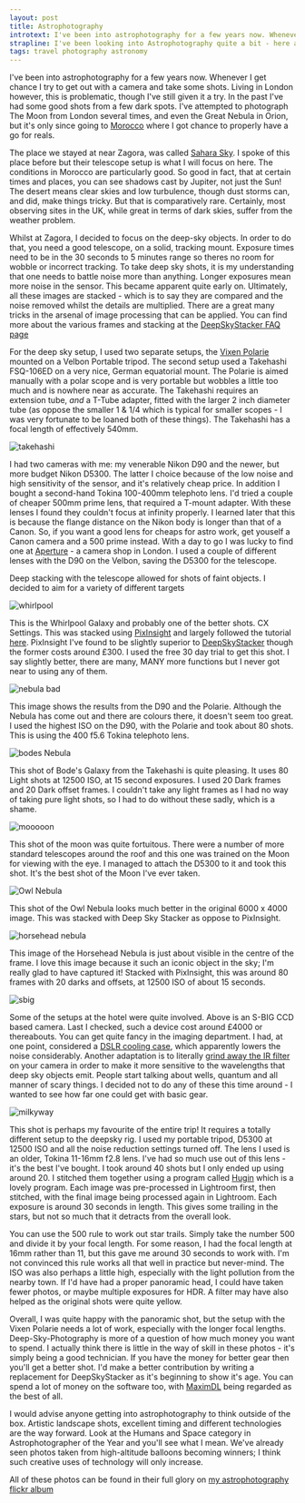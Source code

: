 ```yaml
---
layout: post
title: Astrophotography
introtext: I've been into astrophotography for a few years now. Whenever I get chance I try to get out with a camera and take some shots. Living in London however, this is problematic, though I've still given it a try. In the past I've had some good shots from a few dark spots. I've attempted to photograph The Moon from London several times, and even the Great Nebula in Orion, but it's only since going to Morocco where I got chance to properly have a go for reals.
strapline: I've been looking into Astrophotography quite a bit - here are some results
tags: travel photography astronomy
---
```


I've been into astrophotography for a few years now. Whenever I get chance I try to get out with a camera and take some shots. Living in London however, this is problematic, though I've still given it a try. In the past I've had some good shots from a few dark spots. I've attempted to photograph The Moon from London several times, and even the Great Nebula in Orion, but it's only since going to [Morocco](https://section9.co.uk/posts/2016-03-16-Morocco.html) where I got chance to properly have a go for reals.

The place we stayed at near Zagora, was called [Sahara Sky](http://www.saharasky.com/saharasky/). I spoke of this place before but their telescope setup is what I will focus on here. The conditions in Morocco are particularly good. So good in fact, that at certain times and places, you can see shadows cast by Jupiter, not just the Sun! The desert means clear skies and low turbulence, though dust storms can, and did, make things tricky. But that is comparatively rare. Certainly, most observing sites in the UK, while great in terms of dark skies, suffer from the weather problem.

Whilst at Zagora, I decided to focus on the deep-sky objects. In order to do that, you need a good telescope, on a solid, tracking mount. Exposure times need to be in the 30 seconds to 5 minutes range so theres no room for wobble or incorrect tracking. To take deep sky shots, it is my understanding that one needs to battle noise more than anything. Longer exposures mean more noise in the sensor. This became apparent quite early on. Ultimately, all these images are stacked - which is to say they are compared and the noise removed whilst the details are multiplied. There are a great many tricks in the arsenal of image processing that can be applied. You can find more about the various frames and stacking at the [DeepSkyStacker FAQ page](http://deepskystacker.free.fr/english/faq.htm)

For the deep sky setup, I used two separate setups, the [Vixen Polarie](http://www.vixenoptics.co.uk/Pages/polarie.html) mounted on a Velbon Portable tripod. The second setup used a Takehashi FSQ-106ED on a very nice, German equatorial mount. The Polarie is aimed manually with a polar scope and is very portable but wobbles a little too much and is nowhere near as accurate. The Takehashi requires an extension tube, *and* a T-Tube adapter, fitted with the larger 2 inch diameter tube (as oppose the smaller 1 & 1/4 which is typical for smaller scopes - I was very fortunate to be loaned both of these things). The Takehashi has a focal length of effectively 540mm.

![takehashi](https://c2.staticflickr.com/2/1670/25164262644_cc896841bc.jpg)

I had two cameras with me: my venerable Nikon D90 and the newer, but more budget Nikon D5300. The latter I choice because of the low noise and high sensitivity of the sensor, and it's relatively cheap price. In addition I bought a second-hand Tokina 100-400mm telephoto lens. I'd tried a couple of cheaper 500mm prime lens, that required a T-mount adapter. With these lenses I found they couldn't focus at infinity properly. I learned later that this is because the flange distance on the Nikon body is longer than that of a Canon. So, if you want a good lens for cheaps for astro work, get youself a Canon camera and a 500 prime instead. With a day to go I was lucky to find one at [Aperture](http://www.apertureuk.com/) - a camera shop in London. I used a couple of different lenses with the D90 on the Velbon, saving the D5300 for the telescope.

Deep stacking with the telescope allowed for shots of faint objects. I decided to aim for a variety of different targets

![whirlpool](https://c2.staticflickr.com/2/1558/26113915336_593f4577ae.jpg)

This is the Whirlpool Galaxy and probably one of the better shots. CX Settings. This was stacked using [PixInsight](http://www.pixinsight.com/) and largely followed the tutorial [here](http://www.astrophoto.at/PixInsight/PixInsight_StepByStepToGalaxy.pdf). PixInsight I've found to be slightly superior to [DeepSkyStacker](http://deepskystacker.free.fr/english) though the former costs around £300. I used the free 30 day trial to get this shot. I say slightly better, there are many, MANY more functions but I never got near to using any of them.

![nebula bad](https://c2.staticflickr.com/2/1458/26074630611_7cff0a0fc7.jpg)

This image shows the results from the D90 and the Polarie. Although the Nebula has come out and there are colours there, it doesn't seem too great. I used the highest ISO on the D90, with the Polarie and took about 80 shots. This is using the 400 f5.6 Tokina telephoto lens.

![bodes Nebula](https://c2.staticflickr.com/2/1557/25918332922_4e497d6f33.jpg)

This shot of Bode's Galaxy from the Takehashi is quite pleasing. It uses 80 Light shots at 12500 ISO, at 15 second exposures. I used 20 Dark frames and 20 Dark offset frames. I couldn't take any light frames as I had no way of taking pure light shots, so I had to do without these sadly, which is a shame.

![mooooon](https://c2.staticflickr.com/2/1611/25988937096_e07aedec62.jpg)

This shot of the moon was quite fortuitous. There were a number of more standard telescopes around the roof and this one was trained on the Moon for viewing with the eye. I managed to attach the D5300 to it and took this shot. It's the best shot of the Moon I've ever taken.

![Owl Nebula](https://c2.staticflickr.com/2/1573/25869762282_da0c419453.jpg)

This shot of the Owl Nebula looks much better in the original 6000 x 4000 image. This was stacked with Deep Sky Stacker as oppose to PixInsight.

![horsehead nebula](https://c2.staticflickr.com/2/1548/25361763103_2d50a150c8.jpg)

This image of the Horsehead Nebula is just about visible in the centre of the frame. I love this image because it such an iconic object in the sky; I'm really glad to have captured it! Stacked with PixInsight, this was around 80 frames with 20 darks and offsets, at 12500 ISO of about 15 seconds.

![sbig](https://c2.staticflickr.com/2/1669/25494060830_13956df788.jpg)

Some of the setups at the hotel were quite involved. Above is an S-BIG CCD based camera. Last I checked, such a device cost around £4000 or thereabouts. You can get quite fancy in the imaging department. I had, at one point, considered a [DSLR cooling case](http://www.jtwastronomy.com/products/ultimate.html), which apparently lowers the noise considerably. Another adaptation is to literally [grind away the IR filter](http://www.extremetech.com/electronics/144388-how-to-turn-your-dslr-into-a-full-spectrum-super-camera) on your camera in order to make it more sensitive to the wavelengths that deep sky objects emit. People start talking about wells, quantum and all manner of scary things. I decided not to do any of these this time around - I wanted to see how far one could get with basic gear. 

![milkyway](https://c2.staticflickr.com/2/1608/25986792020_ee235587da.jpg)

This shot is perhaps my favourite of the entire trip! It requires a totally different setup to the deepsky rig. I used my portable tripod, D5300 at 12500 ISO and all the noise reduction settings turned off. The lens I used is an older, Tokina 11-16mm f2.8 lens. I've had so much use out of this lens - it's the best I've bought. I took around 40 shots but I only ended up using around 20. I stitched them together using a program called [Hugin](http://hugin.sourceforge.net/) which is a lovely program. Each image was pre-processed in Lightroom first, then stitched, with the final image being processed again in Lightroom. Each exposure is around 30 seconds in length. This gives some trailing in the stars, but not so much that it detracts from the overall look.

You can use the 500 rule to work out star trails. Simply take the number 500 and divide it by your focal length. For some reason, I had the focal length at 16mm rather than 11, but this gave me around 30 seconds to work with. I'm not convinced this rule works all that well in practice but never-mind. The ISO was also perhaps a little high, especially with the light pollution from the nearby town. If I'd have had a proper panoramic head, I could have taken fewer photos, or maybe multiple exposures for HDR. A filter may have also helped as the original shots were quite yellow.

Overall, I was quite happy with the panoramic shot, but the setup with the Vixen Polarie needs a lot of work, especially with the longer focal lengths. Deep-Sky-Photography is more of a question of how much money you want to spend. I actually think there is little in the way of skill in these photos - it's simply being a good technician. If you have the money for better gear then you'll get a better shot. I'd make a better contribution by writing a replacement for DeepSkyStacker as it's beginning to show it's age. You can spend a lot of money on the software too, with [MaximDL](http://www.cyanogen.com/maxim_main.php) being regarded as the best of all.

I would advise anyone getting into astrophotography to think outside of the box. Artistic landscape shots, excellent timing and different technologies are the way forward. Look at the Humans and Space category in Astrophotographer of the Year and you'll see what I mean. We've already seen photos taken from high-altitude balloons becoming winners; I think such creative uses of technology will only increase.

All of these photos can be found in their full glory on [my astrophotography flickr album](https://www.flickr.com/photos/section9/albums/72157666718848665)